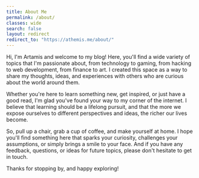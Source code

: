 ```yaml
---
title: About Me
permalink: /about/
classes: wide
search: false
layout: redirect
redirect_to: "https://athemis.me/about/"
---
```


Hi, I'm Artamis and welcome to my blog! Here, you'll find a wide variety of topics that I'm passionate about, from technology to gaming, from hacking to web development, from finance to art. I created this space as a way to share my thoughts, ideas, and experiences with others who are curious about the world around them.

Whether you're here to learn something new, get inspired, or just have a good read, I'm glad you've found your way to my corner of the internet. I believe that learning should be a lifelong pursuit, and that the more we expose ourselves to different perspectives and ideas, the richer our lives become.

So, pull up a chair, grab a cup of coffee, and make yourself at home. I hope you'll find something here that sparks your curiosity, challenges your assumptions, or simply brings a smile to your face. And if you have any feedback, questions, or ideas for future topics, please don't hesitate to get in touch.

Thanks for stopping by, and happy exploring!

<script src='https://storage.ko-fi.com/cdn/scripts/overlay-widget.js'></script>
<script>
  kofiWidgetOverlay.draw('athem1s', {
    'type': 'floating-chat',
    'floating-chat.donateButton.text': 'Support me',
    'floating-chat.donateButton.background-color': '#00b9fe',
    'floating-chat.donateButton.text-color': '#fff'
  });
</script>

